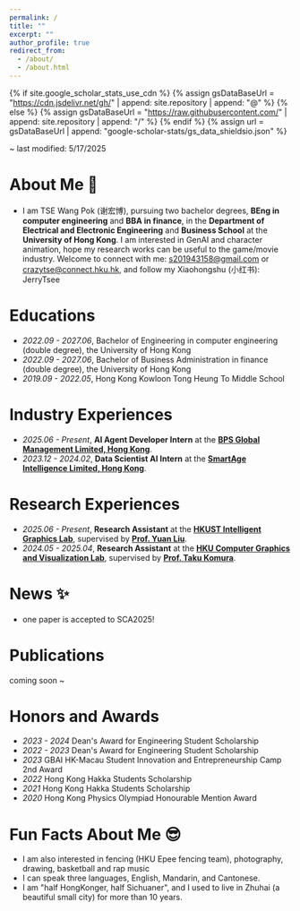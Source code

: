 ```yaml
---
permalink: /
title: ""
excerpt: ""
author_profile: true
redirect_from: 
  - /about/
  - /about.html
---
```


{% if site.google_scholar_stats_use_cdn %}
{% assign gsDataBaseUrl = "https://cdn.jsdelivr.net/gh/" | append: site.repository | append: "@" %}
{% else %}
{% assign gsDataBaseUrl = "https://raw.githubusercontent.com/" | append: site.repository | append: "/" %}
{% endif %}
{% assign url = gsDataBaseUrl | append: "google-scholar-stats/gs_data_shieldsio.json" %}

<span class='anchor' id='about-me'></span>

~ last modified: 5/17/2025

# About Me 🐧
- I am TSE Wang Pok (谢宏博), pursuing two bachelor degrees, **BEng in computer engineering** and **BBA in finance**, in the **Department of Electrical and Electronic Engineering** and **Business School** at the **University of Hong Kong**. I am interested in GenAI and character animation, hope my research works can be useful to the game/movie industry. Welcome to connect with me: s201943158@gmail.com or crazytse@connect.hku.hk, and follow my Xiaohongshu (小红书): JerryTsee


# Educations
- *2022.09 - 2027.06*, Bachelor of Engineering in computer engineering (double degree), the University of Hong Kong
- *2022.09 - 2027.06*, Bachelor of Business Administration in finance (double degree), the University of Hong Kong
- *2019.09 - 2022.05*, Hong Kong Kowloon Tong Heung To Middle School

# Industry Experiences
- *2025.06 - Present*, **AI Agent Developer Intern** at the [**BPS Global Management Limited, Hong Kong**](https://bps-group.net/en/).
- *2023.12 - 2024.02*, **Data Scientist AI Intern** at the [**SmartAge Intelligence Limited, Hong Kong**](https://smart-age.net/eng/).

# Research Experiences
- *2025.06 - Present*, **Research Assistant** at the [**HKUST Intelligent Graphics Lab**](https://github.com/IGL-HKUST), supervised by [**Prof. Yuan Liu**](https://liuyuan-pal.github.io/).
- *2024.05 - 2025.04*, **Research Assistant** at the [**HKU Computer Graphics and Visualization Lab**](https://hku-cg.github.io/), supervised by [**Prof. Taku Komura**](https://i.cs.hku.hk/~taku/).


# News ✨
- one paper is accepted to SCA2025!

# Publications

coming soon ~


# Honors and Awards
- *2023 - 2024* Dean's Award for Engineering Student Scholarship
- *2022 - 2023* Dean's Award for Engineering Student Scholarship
- *2023* GBAI HK-Macau Student Innovation and Entrepreneurship Camp 2nd Award
- *2022* Hong Kong Hakka Students Scholarship
- *2021* Hong Kong Hakka Students Scholarship
- *2020* Hong Kong Physics Olympiad Honourable Mention Award

# Fun Facts About Me 😎
- I am also interested in fencing (HKU Epee fencing team), photography, drawing, basketball and rap music
- I can speak three languages, English, Mandarin, and Cantonese.
- I am "half HongKonger, half Sichuaner", and I used to live in Zhuhai (a beautiful small city) for more than 10 years.
